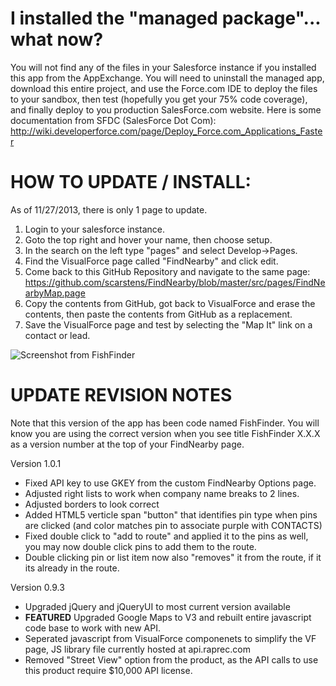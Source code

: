 I installed the "managed package"... what now?
=====
You will not find any of the files in your Salesforce instance if you installed this app from the AppExchange. You will need to uninstall the managed app, download this entire project, and use the Force.com IDE to deploy the files to your sandbox, then test (hopefully you get your 75% code coverage), and finally deploy to you production SalesForce.com website. Here is some documentation from SFDC (SalesForce Dot Com): http://wiki.developerforce.com/page/Deploy_Force.com_Applications_Faster


HOW TO UPDATE / INSTALL:
=====

As of 11/27/2013, there is only 1 page to update.

1. Login to your salesforce instance.
2. Goto the top right and hover your name, then choose setup.
3. In the search on the left type "pages" and select Develop->Pages.
4. Find the VisualForce page called "FindNearby" and click edit.
5. Come back to this GitHub Repository and navigate to the same page:
https://github.com/scarstens/FindNearby/blob/master/src/pages/FindNearbyMap.page
6. Copy the contents from GitHub, got back to VisualForce and erase the contents, 
then paste the contents from GitHub as a replacement.
7. Save the VisualForce page and test by selecting the "Map It" link on a contact or lead.


![Screenshot from FishFinder](http://scarstens.github.io/FindNearby/images/aa_fishfinder_1.0.1_sample.png)

UPDATE REVISION NOTES
=========
Note that this version of the app has been code named FishFinder. You will know you are using the correct version 
when you see title FishFinder X.X.X as a version number at the top of your FindNearby page.

Version 1.0.1
- Fixed API key to use GKEY from the custom FindNearby Options page.
- Adjusted right lists to work when company name breaks to 2 lines.
- Adjusted borders to look correct
- Added HTML5 verticle span "button" that identifies pin type when pins are clicked (and color matches 
pin to associate purple with CONTACTS)
- Fixed double click to "add to route" and applied it to the pins as well, you may now double click pins to add them to the route.
- Double clicking pin or list item now also "removes" it from the route, if it its already in the route.

Version 0.9.3
- Upgraded jQuery and jQueryUI to most current version available
- **FEATURED** Upgraded Google Maps to V3 and rebuilt entire javascript code base to work with new API.
- Seperated javascript from VisualForce componenets to simplify the VF page, JS library file currently hosted at api.raprec.com
- Removed "Street View" option from the product, as the API calls to use this product require $10,000 API license.
